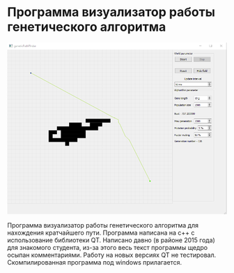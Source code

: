 # Программа визуализатор работы генетического алгоритма
![program window](image.png)

 Программа визуализатор работы генетического алгоритма для нахождения кратчайшего пути. 
 Программа написана на с++ с использование библиотеки QT. Написано давно (в районе 2015 года) для знакомого студента, из-за этого весь текст программы щедро осыпан комментариями. Работу на новых версиях QT не тестировал. Скомпилированная программа под windows прилагается.
